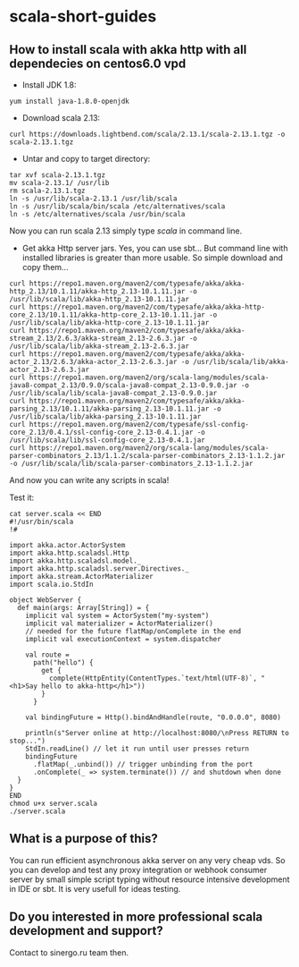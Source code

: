 # scala-short-guides

## How to install scala with akka http with all dependecies on centos6.0 vpd

*  Install JDK 1.8:
```
yum install java-1.8.0-openjdk
```

* Download scala 2.13:
```
curl https://downloads.lightbend.com/scala/2.13.1/scala-2.13.1.tgz -o scala-2.13.1.tgz
```

* Untar and copy to target directory:
```
tar xvf scala-2.13.1.tgz
mv scala-2.13.1/ /usr/lib
rm scala-2.13.1.tgz
ln -s /usr/lib/scala-2.13.1 /usr/lib/scala
ln -s /usr/lib/scala/bin/scala /etc/alternatives/scala
ln -s /etc/alternatives/scala /usr/bin/scala
```

Now you can run scala 2.13 simply type _scala_ in command line.

* Get akka Http server jars.
Yes, you can use sbt... But command line with installed libraries is greater than more usable.
So simple download and copy them...
```
curl https://repo1.maven.org/maven2/com/typesafe/akka/akka-http_2.13/10.1.11/akka-http_2.13-10.1.11.jar -o /usr/lib/scala/lib/akka-http_2.13-10.1.11.jar 
curl https://repo1.maven.org/maven2/com/typesafe/akka/akka-http-core_2.13/10.1.11/akka-http-core_2.13-10.1.11.jar -o /usr/lib/scala/lib/akka-http-core_2.13-10.1.11.jar
curl https://repo1.maven.org/maven2/com/typesafe/akka/akka-stream_2.13/2.6.3/akka-stream_2.13-2.6.3.jar -o /usr/lib/scala/lib/akka-stream_2.13-2.6.3.jar
curl https://repo1.maven.org/maven2/com/typesafe/akka/akka-actor_2.13/2.6.3/akka-actor_2.13-2.6.3.jar -o /usr/lib/scala/lib/akka-actor_2.13-2.6.3.jar
curl https://repo1.maven.org/maven2/org/scala-lang/modules/scala-java8-compat_2.13/0.9.0/scala-java8-compat_2.13-0.9.0.jar -o /usr/lib/scala/lib/scala-java8-compat_2.13-0.9.0.jar
curl https://repo1.maven.org/maven2/com/typesafe/akka/akka-parsing_2.13/10.1.11/akka-parsing_2.13-10.1.11.jar -o /usr/lib/scala/lib/akka-parsing_2.13-10.1.11.jar
curl https://repo1.maven.org/maven2/com/typesafe/ssl-config-core_2.13/0.4.1/ssl-config-core_2.13-0.4.1.jar -o /usr/lib/scala/lib/ssl-config-core_2.13-0.4.1.jar
curl https://repo1.maven.org/maven2/org/scala-lang/modules/scala-parser-combinators_2.13/1.1.2/scala-parser-combinators_2.13-1.1.2.jar -o /usr/lib/scala/lib/scala-parser-combinators_2.13-1.1.2.jar
```
And now you can write any scripts in scala!

Test it:
```
cat server.scala << END
#!/usr/bin/scala
!#

import akka.actor.ActorSystem
import akka.http.scaladsl.Http
import akka.http.scaladsl.model._
import akka.http.scaladsl.server.Directives._
import akka.stream.ActorMaterializer
import scala.io.StdIn

object WebServer {
  def main(args: Array[String]) = {
    implicit val system = ActorSystem("my-system")
    implicit val materializer = ActorMaterializer()
    // needed for the future flatMap/onComplete in the end
    implicit val executionContext = system.dispatcher
    
    val route =
      path("hello") {
        get {
          complete(HttpEntity(ContentTypes.`text/html(UTF-8)`, "<h1>Say hello to akka-http</h1>"))
        }
      }

    val bindingFuture = Http().bindAndHandle(route, "0.0.0.0", 8080)

    println(s"Server online at http://localhost:8080/\nPress RETURN to stop...")
    StdIn.readLine() // let it run until user presses return
    bindingFuture
      .flatMap(_.unbind()) // trigger unbinding from the port
      .onComplete(_ => system.terminate()) // and shutdown when done
  }
}
END
chmod u+x server.scala
./server.scala
```
## What is a purpose of this?
You can run efficient asynchronous akka server on any very cheap vds.
So you can develop and test any proxy integration or webhook consumer server 
by small simple script typing without resource intensive development in IDE or sbt.
It is very usefull for ideas testing.

## Do you interested in more professional scala development and support?
Contact to sinergo.ru team then.

